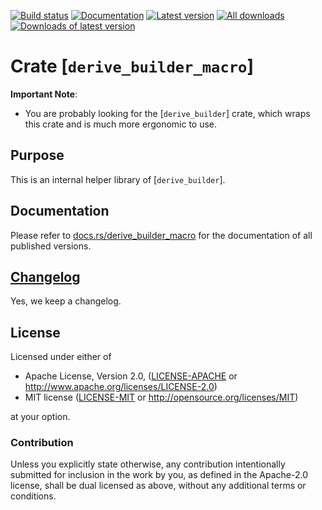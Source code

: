 [![Build status](https://travis-ci.org/colin-kiegel/rust-derive-builder.svg?branch=master)](https://travis-ci.org/colin-kiegel/rust-derive-builder)
[![Documentation](https://docs.rs/derive_builder_macro/badge.svg)](https://docs.rs/derive_builder_macro)
[![Latest version](https://img.shields.io/crates/v/derive_builder_macro.svg)](https://crates.io/crates/derive_builder_macro)
[![All downloads](https://img.shields.io/crates/d/derive_builder_macro.svg)](https://crates.io/crates/derive_builder_macro)
[![Downloads of latest version](https://img.shields.io/crates/dv/derive_builder_macro.svg)](https://crates.io/crates/derive_builder_macro)

# Crate [`derive_builder_macro`]

**Important Note**:

* You are probably looking for the [`derive_builder`] crate,
  which wraps this crate and is much more ergonomic to use.

## Purpose

This is an internal helper library of [`derive_builder`].

## Documentation

Please refer to
[docs.rs/derive_builder_macro](https://docs.rs/derive_builder_macro)
for the documentation of all published versions.

## [Changelog](CHANGELOG.md)

Yes, we keep a changelog.

## License

Licensed under either of

- Apache License, Version 2.0, ([LICENSE-APACHE](LICENSE-APACHE) or <http://www.apache.org/licenses/LICENSE-2.0>)
- MIT license ([LICENSE-MIT](LICENSE-MIT) or <http://opensource.org/licenses/MIT>)

at your option.

### Contribution

Unless you explicitly state otherwise, any contribution intentionally
submitted for inclusion in the work by you, as defined in the Apache-2.0
license, shall be dual licensed as above, without any additional terms or
conditions.
